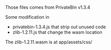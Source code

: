 Those files comes from PrivateBin v1.3.4

Some modification in
* privatebin-1.3.4.js that strip out unused code
* zlib-1.2.11.js that change the wasm location

The zlib-1.2.11.wasm is at app/assets/css/